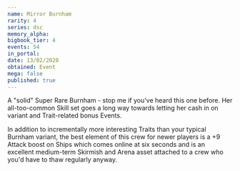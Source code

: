 ```yaml
---
name: Mirror Burnham
rarity: 4
series: dsc
memory_alpha:
bigbook_tier: 4
events: 54
in_portal:
date: 13/02/2020
obtained: Event
mega: false
published: true
---
```


A "solid" Super Rare Burnham - stop me if you've heard this one before. Her all-too-common Skill set goes a long way towards letting her cash in on variant and Trait-related bonus Events.

In addition to incrementally more interesting Traits than your typical Burnham variant, the best element of this crew for newer players is a +9 Attack boost on Ships which comes online at six seconds and is an excellent medium-term Skirmish and Arena asset attached to a crew who you'd have to thaw regularly anyway.

